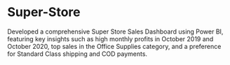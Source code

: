# Super-Store
Developed a comprehensive Super Store Sales Dashboard using Power BI, featuring key insights such as high monthly profits in October 2019 and October 2020, top sales in the Office Supplies category, and a preference for Standard Class shipping and COD payments.
